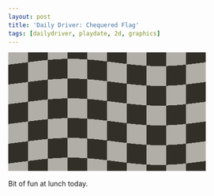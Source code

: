 ```yaml
---
layout: post
title: 'Daily Driver: Chequered Flag'
tags: [dailydriver, playdate, 2d, graphics]
---
```


![GIF](/images/posts/daily-driver-chequered-flag.gif#playdate)

Bit of fun at lunch today.